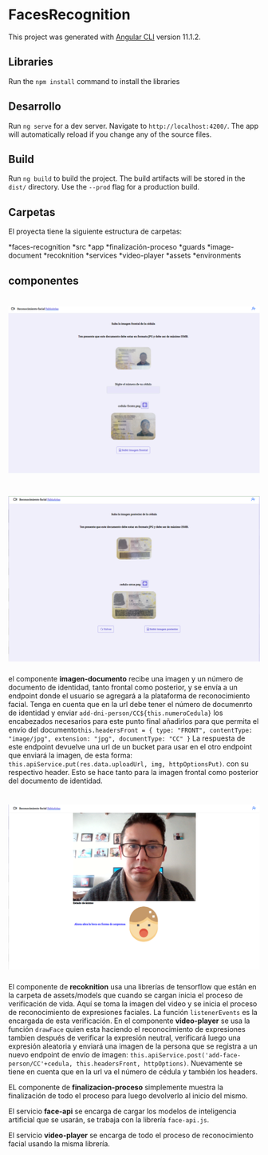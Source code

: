 # FacesRecognition

This project was generated with [Angular CLI](https://github.com/angular/angular-cli) version 11.1.2.

## Libraries

Run the `npm install` command to install the libraries

## Desarrollo

Run `ng serve` for a dev server. Navigate to `http://localhost:4200/`. The app will automatically reload if you change any of the source files.

## Build

Run `ng build` to build the project. The build artifacts will be stored in the `dist/` directory. Use the `--prod` flag for a production build.

## Carpetas

El proyecta tiene la siguiente estructura de carpetas:

*faces-recognition
  *src
    *app
      *finalización-proceso
      *guards
      *image-document
      *recoknition
      *services
      *video-player
    *assets
    *environments

## componentes

<h1><img src="./src/assets/imgs/subir-doc-front.png"/></h1>
<h1><img src="./src/assets/imgs/subir-doc-back.png"/></h1>

el componente **imagen-documento** recibe una imagen y un número de documento de identidad, tanto frontal como posterior, y se envía a un endpoint donde el usuario se agregará a la plataforma de reconocimiento facial. Tenga en cuenta que en la url debe tener el número de documenrto de identidad y enviar `add-dni-person/CC${this.numeroCedula}` los encabezados necesarios para este punto final añadirlos para que permita el envío del documento`this.headersFront = {
        type: "FRONT",
        contentType: "image/jpg",
        extension: "jpg",
        documentType: "CC"
      }`
La respuesta de este endpoint devuelve una url de un bucket para usar en el otro endpoint que enviará la imagen, de esta forma:
`this.apiService.put(res.data.uploadUrl, img, httpOptionsPut)`. con su respectivo header.
Esto se hace tanto para la imagen frontal como posterior del documento de identidad.

<h1><img src="./src/assets/imgs/reconocimiento-facial.png"/></h1>

El componente de **recoknition** usa una librerías de tensorflow que están en la carpeta de assets/models que cuando se cargan inicia el proceso de verificación de vida. Aquí se toma la imagen del video y se inicia el proceso de reconocimiento de expresiones faciales. La función `listenerEvents` es la encargada de esta verificación.
En el componente **video-player** se usa la función `drawFace` quien esta haciendo el reconocimiento de expresiones tambien después de verificar la expresión neutral, verificará luego una expresión aleatoria y enviará una imagen de la persona que se registra a un nuevo endpoint de envío de imagen: `this.apiService.post('add-face-person/CC'+cedula, this.headersFront, httpOptions)`. Nuevamente se tiene en cuenta que en la url va el número de cédula y también los headers.

EL componente de **finalizacion-proceso** simplemente muestra la finalización de todo el proceso para luego devolverlo al inicio del mismo.

El servicio **face-api** se encarga de cargar los modelos de inteligencia artificial que se usarán, se trabaja con la librería `face-api.js`.

El servicio **video-player** se encarga de todo el proceso de reconocimiento facial usando la misma librería.
